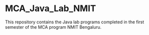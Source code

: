 # MCA_Java_Lab_NMIT
This repository contains the Java lab programs completed in the first semester of the MCA program NMIT Bengaluru.
